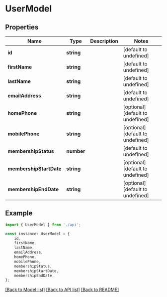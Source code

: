 # UserModel


## Properties

Name | Type | Description | Notes
------------ | ------------- | ------------- | -------------
**id** | **string** |  | [default to undefined]
**firstName** | **string** |  | [default to undefined]
**lastName** | **string** |  | [default to undefined]
**emailAddress** | **string** |  | [default to undefined]
**homePhone** | **string** |  | [optional] [default to undefined]
**mobilePhone** | **string** |  | [optional] [default to undefined]
**membershipStatus** | **number** |  | [default to undefined]
**membershipStartDate** | **string** |  | [optional] [default to undefined]
**membershipEndDate** | **string** |  | [optional] [default to undefined]

## Example

```typescript
import { UserModel } from './api';

const instance: UserModel = {
    id,
    firstName,
    lastName,
    emailAddress,
    homePhone,
    mobilePhone,
    membershipStatus,
    membershipStartDate,
    membershipEndDate,
};
```

[[Back to Model list]](../README.md#documentation-for-models) [[Back to API list]](../README.md#documentation-for-api-endpoints) [[Back to README]](../README.md)
